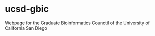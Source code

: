# ucsd-gbic
Webpage for the Graduate Bioinformatics Counctil of the University of California San Diego
